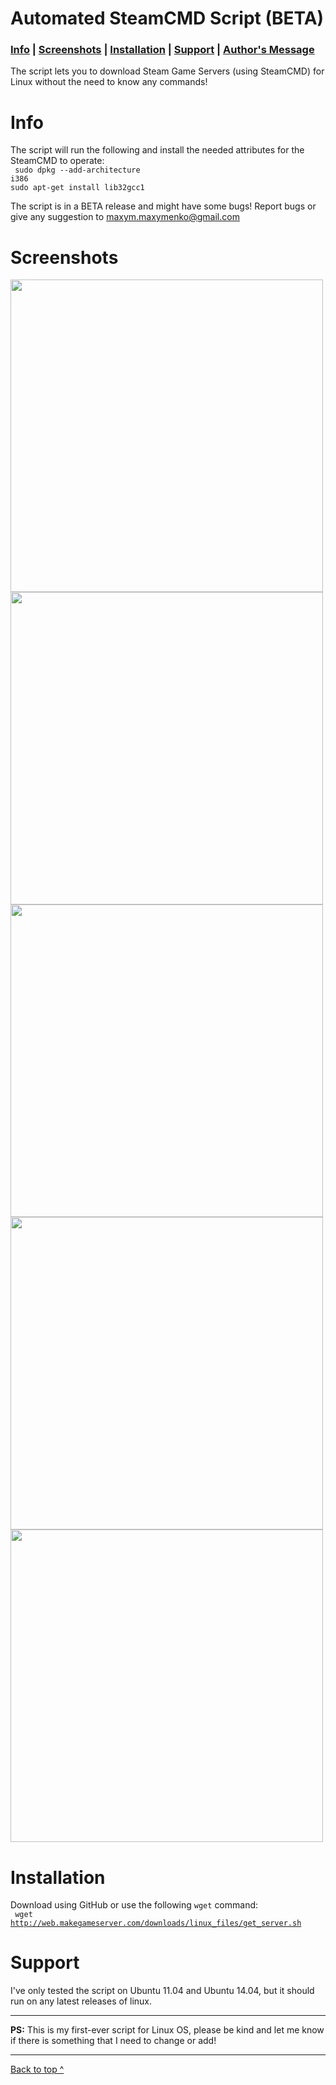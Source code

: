 <a name="top"></a>
Automated SteamCMD Script (BETA)
=========================

<h3><a href="#Info">Info</a> | <a href="#Screenshots">Screenshots</a> | <a href="#Installation">Installation</a> | <a href="#Support">Support</a> | <a href="#ps">Author's Message</a></h3>

The script lets you to download Steam Game Servers (using SteamCMD) for Linux without the need to know any commands!<br>

<a name="Info"></a>
Info
=========================
The script will run the following and install the needed attributes for the SteamCMD to operate:<br>
<code> sudo dpkg --add-architecture i386 </code> <br>
<code>sudo apt-get install lib32gcc1 </code><br>

The script is in a BETA release and might have some bugs! Report bugs or give any suggestion to maxym.maxymenko@gmail.com

<a name="Screenshots"></a>
Screenshots
=========================
<img src="http://img.f-i-h.info/automated-steamcmd-script/1.png" width="500px" height="auto" >
<img src="http://img.f-i-h.info/automated-steamcmd-script/2.png" width="500px" height="auto" >
<img src="http://img.f-i-h.info/automated-steamcmd-script/3.png" width="500px" height="auto" >
<img src="http://img.f-i-h.info/automated-steamcmd-script/4.png" width="500px" height="auto" >
<img src="http://img.f-i-h.info/automated-steamcmd-script/5.png" width="500px" height="auto" >

<a name="Installation"></a>
Installation
=========================
Download using GitHub or use the following <code>wget</code> command:<br>
<code> wget http://web.makegameserver.com/downloads/linux_files/get_server.sh </code>

<a name="Support"></a>
Support
=========================
I've only tested the script on Ubuntu 11.04 and Ubuntu 14.04, but it should run on any latest releases of linux.

-------------------------------------------------------------------------------------------------------------------------
<a name="ps"></a>
<b>PS:</b> This is my first-ever script for Linux OS, please be kind and let me know if there is something that I need to change or add!

-------------------------------------------------------------------------------------------------------------------------

<a href="#top">Back to top ^</a>
